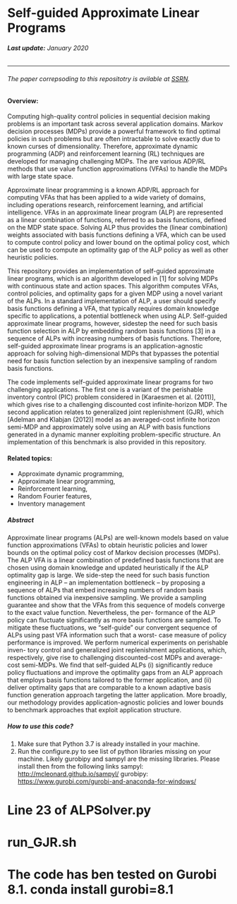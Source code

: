 # Self-guided Approximate Linear Programs
###### **Last update:** January 2020
***
###### The paper correpsoding to this repositotry is avilable at [SSRN](https://ssrn.com/abstract=3512665).

#### Overview:
Computing high-quality control policies in sequential decision making problems is an important task across several application domains. Markov decision processes (MDPs) provide a powerful framework to find optimal policies in such problems but are often intractable to solve exactly due to known curses of dimensionality. Therefore, approximate dynamic programming (ADP) and reinforcement learning (RL) techniques are developed for managing challenging MDPs. The are various ADP/RL methods that use value function approximations (VFAs) to handle the MDPs with large state space.

Approximate linear programming is a known ADP/RL approach for computing VFAs that has been applied to a wide variety of domains, including operations research, reinforcement learning, and artificial intelligence. VFAs in an approximate linear program (ALP) are represented as a linear combination of functions, referred to as basis functions, defined on the MDP state space. Solving ALP thus provides the (linear combination) weights associated with basis functions defining a VFA, which can be used to compute control policy and lower bound on the optimal policy cost, which can be used to compute an optimality gap of the ALP policy as well as other heuristic policies. 

This repository provides an implementation of self-guided approximate linear programs, which is an algorithm developed in [1] for solving MDPs with continuous state and action spaces. This algorithm computes VFAs, control policies, and optimality gaps for a given MDP using a novel variant of the ALPs. In a standard implementation of ALP, a user should specify basis functions defining a VFA, that typically requires domain knowledge specific to applications, a potential bottleneck when using ALP. Self-guided approximate linear programs, however, sidestep the need for such basis function selection in ALP by embedding random basis functions [3] in a sequence of ALPs with increasing numbers of basis functions. Therefore, self-guided approximate linear programs is an application-agnostic approach for solving high-dimensional MDPs that bypasses the potential need for basis function selection by an inexpensive sampling of random basis functions.

The code implements self-guided approximate linear programs for two challenging applications. The first one is a variant of the perishable inventory control (PIC) problem considered in [Karaesmen et al. (2011)], which gives rise to a challenging discounted cost infinite-horizon MDP. The second application relates to generalized joint replenishment (GJR), which [Adelman and Klabjan (2012)] model as an averaged-cost infinite horizon semi-MDP and approximately solve using an ALP with basis functions generated in a dynamic manner exploiting problem-specific structure. An implementation of this benchmark is also provided in this repository.

#### **Related topics:**  
  * Approximate dynamic programming,
  * Approximate linear programming,
  * Reinforcement learning,
  * Random Fourier features,
  * Inventory management










##### **Abstract** 

Approximate linear programs (ALPs) are well-known models based on value function approximations (VFAs)
to obtain heuristic policies and lower bounds on the optimal policy cost of Markov decision processes (MDPs).
The ALP VFA is a linear combination of predefined basis functions that are chosen using domain knowledge
and updated heuristically if the ALP optimality gap is large. We side-step the need for such basis function
engineering in ALP – an implementation bottleneck – by proposing a sequence of ALPs that embed increasing
numbers of random basis functions obtained via inexpensive sampling. We provide a sampling guarantee and
show that the VFAs from this sequence of models converge to the exact value function. Nevertheless, the per-
formance of the ALP policy can fluctuate significantly as more basis functions are sampled. To mitigate these
fluctuations, we “self-guide” our convergent sequence of ALPs using past VFA information such that a worst-
case measure of policy performance is improved. We perform numerical experiments on perishable inven-
tory control and generalized joint replenishment applications, which, respectively, give rise to challenging
discounted-cost MDPs and average-cost semi-MDPs. We find that self-guided ALPs (i) significantly reduce
policy fluctuations and improve the optimality gaps from an ALP approach that employs basis functions
tailored to the former application, and (ii) deliver optimality gaps that are comparable to a known adaptive
basis function generation approach targeting the latter application. More broadly, our methodology provides
application-agnostic policies and lower bounds to benchmark approaches that exploit application structure.


##### **How to use this code?** 



1. Make sure that Python 3.7 is already installed in your machine.
2. Run the configure.py to see list of python libraries missing on your machine. Likely gurobipy and sampyl are the missing libraries. Please install then from the following links
  sampyl: http://mcleonard.github.io/sampyl/
  gurobipy: https://www.gurobi.com/gurobi-and-anaconda-for-windows/
  
  
  # Line 23 of ALPSolver.py
  # run_GJR.sh
  # The code has ben tested on Gurobi 8.1. conda install gurobi=8.1
